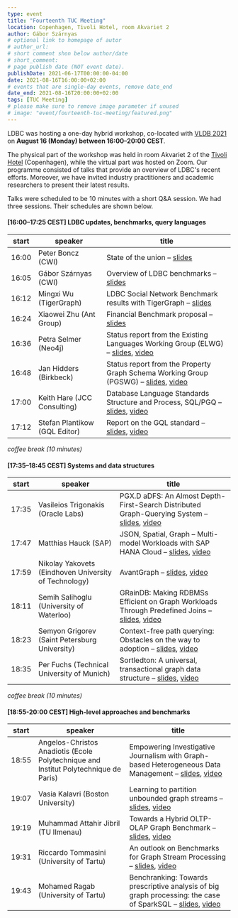 ```yaml
---
type: event
title: "Fourteenth TUC Meeting"
location: Copenhagen, Tivoli Hotel, room Akvariet 2
author: Gábor Szárnyas
# optional link to homepage of autor
# author_url: 
# short comment shon below author/date
# short_comment:
# page publish date (NOT event date).
publishDate: 2021-06-17T00:00:00-04:00
date: 2021-08-16T16:00:00+02:00
# events that are single-day events, remove date_end
date_end: 2021-08-16T20:00:00+02:00
tags: [TUC Meeting]
# please make sure to remove image parameter if unused
# image: "event/fourteenth-tuc-meeting/featured.png"
---
```


LDBC was hosting a one-day hybrid workshop, co-located with [VLDB 2021](https://vldb.org/2021/) on **August 16 (Monday) between 16:00–20:00 CEST**.

The physical part of the workshop was held in room Akvariet 2 of the [Tivoli Hotel](https://www.tivolihotel.com/) (Copenhagen), while the virtual part was hosted on Zoom. Our programme consisted of talks that provide an overview of LDBC's recent efforts. Moreover, we have invited industry practitioners and academic researchers to present their latest results.

Talks were scheduled to be 10 minutes with a short Q&A session. We had three sessions. Their schedules are shown below.

#### [16:00–17:25 CEST] LDBC updates, benchmarks, query languages

| start | speaker | title |
|-------|---------|-------|
| 16:00 | Peter Boncz (CWI) | State of the union – [slides](attachments/peter-boncz-state-of-the-union.pdf) |
| 16:05 | Gábor Szárnyas (CWI) | Overview of LDBC benchmarks – [slides](attachments/gabor-szarnyas-ldbc-benchmarks.pdf) |
| 16:12 | Mingxi Wu (TigerGraph) | LDBC Social Network Benchmark results with TigerGraph – [slides](attachments/mingxi-wu-tigergraph-snb-preliminary-results.pdf) |
| 16:24 | Xiaowei Zhu (Ant Group) | Financial Benchmark proposal – [slides](attachments/xiaowei-zhu-financial-benchmark.pdf) |
| 16:36 | Petra Selmer (Neo4j) | Status report from the Existing Languages Working Group (ELWG) – [slides](attachments/petra-selmer-elwg.pdf), [video](https://youtu.be/I5A8VuFDhsA) |
| 16:48 | Jan Hidders (Birkbeck) | Status report from the Property Graph Schema Working Group (PGSWG) – [slides](attachments/jan-hidders-pgswg.pdf), [video](https://youtu.be/iEbVi9T-HVk) |
| 17:00 | Keith Hare (JCC Consulting) | Database Language Standards Structure and Process, SQL/PGQ – [slides](attachments/keith-hare-database-language-standards-structure-and-process-sql-pgq.pdf), [video]() |
| 17:12 | Stefan Plantikow (GQL Editor) | Report on the GQL standard – [slides](attachments/stefan-plantikow-gql.pdf), [video](https://youtu.be/z0pN5NwKsgc) |

_coffee break (10 minutes)_

#### [17:35–18:45 CEST] Systems and data structures

| start | speaker | title |
|-------|---------|-------|
| 17:35 | Vasileios Trigonakis (Oracle Labs) | PGX.D aDFS: An Almost Depth-First-Search Distributed Graph-Querying System  – [slides](attachments/vasileios-trigonakis-pgxd-adfs.pdf), [video](https://youtu.be/cv2ZfWRBOek) |
| 17:47 | Matthias Hauck (SAP) | JSON, Spatial, Graph – Multi-model Workloads with SAP HANA Cloud  – [slides](attachments/matthias-hauck-json-spatial-graph-sap-hana-cloud.pdf), [video](https://youtu.be/dgpMJFho6Q8) |
| 17:59 | Nikolay Yakovets (Eindhoven University of Technology) | AvantGraph  – [slides](ahttps://youtu.be/z0pN5NwKsgcttachments/nikolay-yakovets-avantgraph.pdf), [video](https://youtu.be/9M9FOycovTw) |
| 18:11 | Semih Salihoglu (University of Waterloo) | GRainDB: Making RDBMSs Efficient on Graph Workloads Through Predefined Joins  – [slides](attachments/semih-salihoglu-graindb.pdf), [video](https://youtu.be/FFK3y6vPHJs) |
| 18:23 | Semyon Grigorev (Saint Petersburg University) | Context-free path querying: Obstacles on the way to adoption  – [slides](attachments/semyon-grigorev-cfpq.pdf), [video](https://youtu.be/pha1xIpEL3I) |
| 18:35 | Per Fuchs (Technical University of Munich) | Sortledton: A universal, transactional graph data structure  – [slides](attachments/per-fuchs-sortledton.pdf), [video]() |

_coffee break (10 minutes)_

#### [18:55-20:00 CEST] High-level approaches and benchmarks

| start | speaker | title |
|-------|---------|-------|
| 18:55 | Angelos-Christos Anadiotis (Ecole Polytechnique and Institut Polytechnique de Paris) | Empowering Investigative Journalism with Graph-based Heterogeneous Data Management – [slides](attachments/angelos-christos-anadiotis-investigative-journalism-graph-data-management.pdf), [video](https://youtu.be/a1VYjyec8dg) |
| 19:07 | Vasia Kalavri (Boston University) | Learning to partition unbounded graph streams – [slides](attachments/vasia-kalavri-learning-to-partition-unbounded-graph-streams.pdf), [video](https://youtu.be/PTlUABKWniA) |
| 19:19 | Muhammad Attahir Jibril (TU Ilmenau) | Towards a Hybrid OLTP-OLAP Graph Benchmark – [slides](attachments/muhammad-attahir-jibril-hybrid-oltp-olap-benchmark.pdf), [video](https://youtu.be/tMBVszTSJXc) |
| 19:31 | Riccardo Tommasini (University of Tartu) | An outlook on Benchmarks for Graph Stream Processing – [slides](attachments/riccardo-tommasini-graph-stream-processing-benchmarks.pdf), [video](https://youtu.be/HabvJvPXsLc) |
| 19:43 | Mohamed Ragab (University of Tartu) | Benchranking: Towards prescriptive analysis of big graph processing: the case of SparkSQL – [slides](attachments/mohamed-ragab-benchranking.pdf), [video](https://youtu.be/mZ8LhGUq7Wg) |
